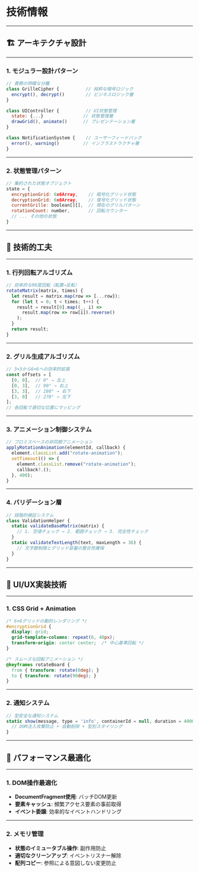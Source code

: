 # 技術情報

---
## 🏗️ **アーキテクチャ設計**

---
### **1. モジュラー設計パターン**
```javascript
// 責務の明確な分離
class GrilleCipher {          // 純粋な暗号ロジック
  encrypt(), decrypt()        // ビジネスロジック層
}

class UIController {          // UI状態管理
  state: {...}               // 状態管理層  
  drawGrid(), animate()      // プレゼンテーション層
}

class NotificationSystem {    // ユーザーフィードバック
  error(), warning()         // インフラストラクチャ層
}
```

---
### **2. 状態管理パターン**
```javascript
// 集約された状態オブジェクト
state = {
  encryptionGrid: 6x6Array,    // 暗号化グリッド状態
  decryptionGrid: 6x6Array,    // 復号化グリッド状態  
  currentGrille: boolean[][],  // 現在のグリルパターン
  rotationCount: number,       // 回転カウンター
  // ... その他の状態
}
```

---
## 🎯 **技術的工夫**

---
### **1. 行列回転アルゴリズム**
```javascript
// 効率的な90度回転（転置→反転）
rotateMatrix(matrix, times) {
  let result = matrix.map(row => [...row]);
  for (let t = 0; t < times; t++) {
    result = result[0].map((_, i) => 
      result.map(row => row[i]).reverse()
    );
  }
  return result;
}
```

---
### **2. グリル生成アルゴリズム**
```javascript
// 3×3から6×6への効率的拡張
const offsets = [
  [0, 0],  // 0° → 左上
  [0, 3],  // 90° → 右上  
  [3, 3],  // 180° → 右下
  [3, 0]   // 270° → 左下
];
// 各回転で適切な位置にマッピング
```

---
### **3. アニメーション制御システム**
```javascript
// プロミスベースの非同期アニメーション
applyRotationAnimation(elementId, callback) {
  element.classList.add("rotate-animation");
  setTimeout(() => {
    element.classList.remove("rotate-animation");
    callback?.();
  }, 400);
}
```

---
### **4. バリデーション層**
```javascript
// 段階的検証システム
class ValidationHelper {
  static validateBaseMatrix(matrix) {
    // 1. 空値チェック → 2. 範囲チェック → 3. 完全性チェック
  }
  static validateTextLength(text, maxLength = 36) {
    // 文字数制限とグリッド容量の整合性確保
  }
}
```

---
## 🎨 **UI/UX実装技術**

---
### **1. CSS Grid + Animation**
```css
/* 6×6グリッドの動的レンダリング */
#encryptionGrid {
  display: grid;
  grid-template-columns: repeat(6, 40px);
  transform-origin: center center;  /* 中心基準回転 */
}

/* スムーズな回転アニメーション */
@keyframes rotateBoard {
  from { transform: rotate(0deg); }
  to { transform: rotate(90deg); }
}
```

---
### **2. 通知システム**
```javascript
// 型安全な通知システム
static show(message, type = 'info', containerId = null, duration = 4000) {
  // DOM注入攻撃防止 + 自動削除 + 型別スタイリング
}
```

---
## 🔧 **パフォーマンス最適化**

---
### **1. DOM操作最適化**
- **DocumentFragment使用**: バッチDOM更新
- **要素キャッシュ**: 頻繁アクセス要素の事前取得
- **イベント委譲**: 効率的なイベントハンドリング

---
### **2. メモリ管理**
- **状態のイミュータブル操作**: 副作用防止
- **適切なクリーンアップ**: イベントリスナー解除
- **配列コピー**: 参照による意図しない変更防止
